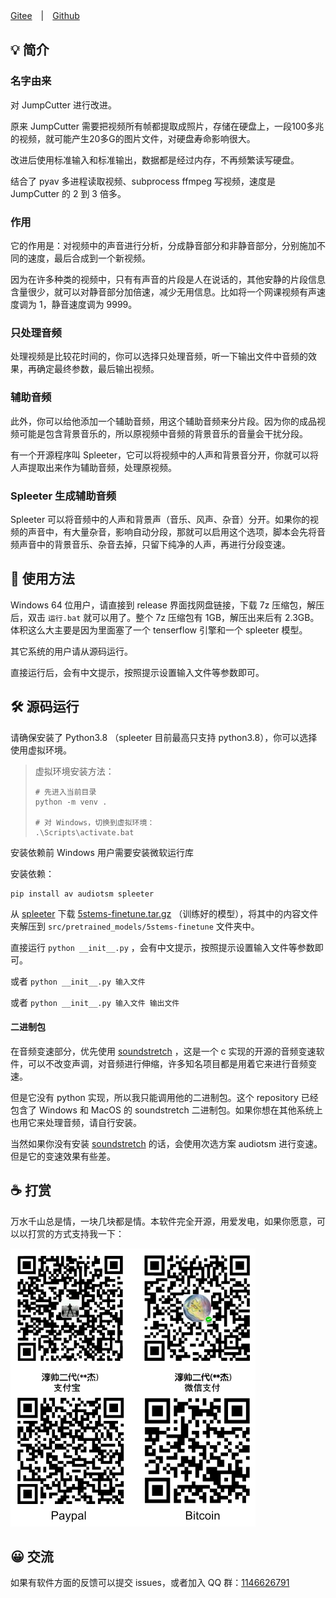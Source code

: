 [Gitee](https://gitee.com/haujet/jump-cutter-improved)　|　[Github](https://github.com/HaujetZhao/JumpCutter-Improved) 

## 💡 简介

### 名字由来

对 JumpCutter 进行改进。

原来 JumpCutter 需要把视频所有帧都提取成照片，存储在硬盘上，一段100多兆的视频，就可能产生20多G的图片文件，对硬盘寿命影响很大。

改进后使用标准输入和标准输出，数据都是经过内存，不再频繁读写硬盘。

结合了 pyav 多进程读取视频、subprocess ffmpeg 写视频，速度是 JumpCutter 的 2 到 3 倍多。

### 作用

它的作用是：对视频中的声音进行分析，分成静音部分和非静音部分，分别施加不同的速度，最后合成到一个新视频。

因为在许多种类的视频中，只有有声音的片段是人在说话的，其他安静的片段信息含量很少，就可以对静音部分加倍速，减少无用信息。比如将一个网课视频有声速度调为 1，静音速度调为 9999。

### 只处理音频

处理视频是比较花时间的，你可以选择只处理音频，听一下输出文件中音频的效果，再确定最终参数，最后输出视频。

### 辅助音频

此外，你可以给他添加一个辅助音频，用这个辅助音频来分片段。因为你的成品视频可能是包含背景音乐的，所以原视频中音频的背景音乐的音量会干扰分段。

有一个开源程序叫 Spleeter，它可以将视频中的人声和背景音分开，你就可以将人声提取出来作为辅助音频，处理原视频。

### Spleeter 生成辅助音频

Spleeter 可以将音频中的人声和背景声（音乐、风声、杂音）分开。如果你的视频的声音中，有大量杂音，影响自动分段，那就可以启用这个选项，脚本会先将音频声音中的背景音乐、杂音去掉，只留下纯净的人声，再进行分段变速。



## 🔮 使用方法

Windows 64 位用户，请直接到 release 界面找网盘链接，下载 7z 压缩包，解压后，双击 `运行.bat` 就可以用了。整个 7z 压缩包有 1GB，解压出来后有 2.3GB。体积这么大主要是因为里面塞了一个 tenserflow 引擎和一个 spleeter 模型。

其它系统的用户请从源码运行。

直接运行后，会有中文提示，按照提示设置输入文件等参数即可。



## 🛠 源码运行

请确保安装了 Python3.8 （spleeter 目前最高只支持 python3.8），你可以选择使用虚拟环境。

> 虚拟环境安装方法：
>
> ```
> # 先进入当前目录
> python -m venv .
> 
> # 对 Windows，切换到虚拟环境：
> .\Scripts\activate.bat
> ```

安装依赖前 Windows 用户需要安装微软运行库

安装依赖：

```
pip install av audiotsm spleeter
```

从 [spleeter](https://github.com/deezer/spleeter/releases) 下载 [5stems-finetune.tar.gz](https://github.com/deezer/spleeter/releases/download/v1.4.0/5stems-finetune.tar.gz) （训练好的模型），将其中的内容文件夹解压到 `src/pretrained_models/5stems-finetune` 文件夹中。

直接运行 `python __init__.py` ，会有中文提示，按照提示设置输入文件等参数即可。

或者 `python __init__.py 输入文件` 

或者  `python __init__.py 输入文件 输出文件` 

#### 二进制包

在音频变速部分，优先使用 [soundstretch](http://www.surina.net/soundtouch/soundstretch.html) ，这是一个 c 实现的开源的音频变速软件，可以不改变声调，对音频进行伸缩，许多知名项目都是用着它来进行音频变速。

但是它没有 python 实现，所以我只能调用他的二进制包。这个 repository 已经包含了 Windows 和 MacOS 的 soundstretch 二进制包。如果你想在其他系统上也用它来处理音频，请自行安装。

当然如果你没有安装 [soundstretch](http://www.surina.net/soundtouch/soundstretch.html) 的话，会使用次选方案 audiotsm 进行变速。但是它的变速效果有些差。

## ☕ 打赏

万水千山总是情，一块几块都是情。本软件完全开源，用爱发电，如果你愿意，可以以打赏的方式支持我一下：

<img src="src/misc/sponsor.jpg" alt="sponsor" style="zoom:50%;" />



## 😀 交流

如果有软件方面的反馈可以提交 issues，或者加入 QQ 群：[1146626791](https://qm.qq.com/cgi-bin/qm/qr?k=DgiFh5cclAElnELH4mOxqWUBxReyEVpm&jump_from=webapi) 